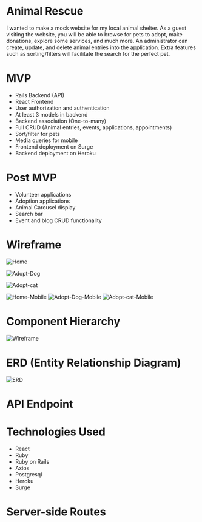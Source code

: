 # Animal Rescue

I wanted to make a mock website for my local animal shelter. As a guest visiting the website, you will be able to browse for pets to adopt, make donations, explore some services, and much more. An administrator can create, update, and delete animal entries into the application. Extra features such as sorting/filters will facilitate the search for the perfect pet.


# MVP

- Rails Backend (API)
- React Frontend
- User authorization and authentication
- At least 3 models in backend
- Backend association (One-to-many)
- Full CRUD (Animal entries, events, applications, appointments)
- Sort/filter for pets
- Media queries for mobile
- Frontend deployment on Surge
- Backend deployment on Heroku

# Post MVP

- Volunteer applications
- Adoption applications
- Animal Carousel display
- Search bar
- Event and blog CRUD functionality

# Wireframe
![Home](https://i.imgur.com/zZEIxllm.png?1)


![Adopt-Dog](https://i.imgur.com/dcK99Ewm.png?1)


![Adopt-cat](https://i.imgur.com/QOYhDA4m.png?1)


![Home-Mobile](https://i.imgur.com/LzalWrLm.png?1)
![Adopt-Dog-Mobile](https://i.imgur.com/0JUQtgbm.png?1)
![Adopt-cat-Mobile](https://i.imgur.com/sJFdEKTm.png?1)

# Component Hierarchy
![Wireframe](https://i.imgur.com/un9l2Ssl.png?1)

# ERD (Entity Relationship Diagram)
![ERD](https://i.imgur.com/qgjyNY7l.png?1)

# API Endpoint 

# Technologies Used
- React
- Ruby
- Ruby on Rails
- Axios
- Postgresql
- Heroku
- Surge

# Server-side Routes